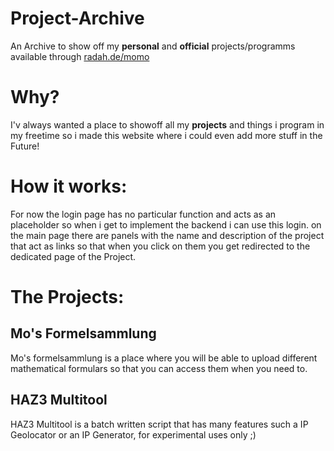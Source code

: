 # Project-Archive
An Archive to show off my **personal** and **official** projects/programms available through [radah.de/momo](https://radah.de/momo)

# Why?
I'v always wanted a place to showoff all my **projects** and things i program in my freetime so i made this website where i 
could even add more stuff in the Future!

# How it works:
For now the login page has no particular function and acts as an placeholder so when i get to implement the backend
i can use this login.
on the main page there are panels with the name and description of the project that act as links so that when you click on them
you get redirected to the dedicated page of the Project.

# The Projects:
## Mo's Formelsammlung
Mo's formelsammlung is a place where you will be able to upload different mathematical formulars so that you can access them
when you need to.
## HAZ3 Multitool
HAZ3 Multitool is a batch written script that has many features such a IP Geolocator or an IP Generator, for experimental uses only ;)
